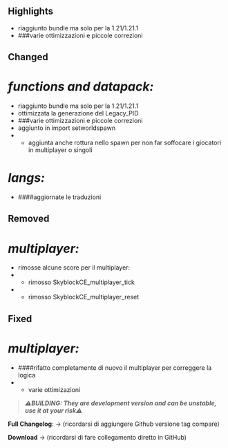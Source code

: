 ## Highlights

- riaggiunto bundle ma solo per la 1.21/1.21.1
- ###varie ottimizzazioni e piccole correzioni

## Changed

# _functions and datapack:_

- riaggiunto bundle ma solo per la 1.21/1.21.1
- ottimizzata la generazione del Legacy_PID
- ###varie ottimizzazioni e piccole correzioni
- aggiunto in import setworldspawn
- - aggiunta anche rottura nello spawn per non far soffocare i giocatori in multiplayer o singoli

# _langs:_

- ####aggiornate le traduzioni

## Removed

# _multiplayer:_

- rimosse alcune score per il multiplayer:
- - rimosso SkyblockCE_multiplayer_tick
- - rimosso SkyblockCE_multiplayer_reset

## Fixed

# _multiplayer:_

- ####rifatto completamente di nuovo il multiplayer per correggere la logica
- - varie ottimizazioni

> _**⚠️BUILDING: They are development version and can be unstable, use it at your risk⚠️**_

**Full Changelog**: -> (ricordarsi di aggiungere Github versione tag compare)

**Download** -> (ricordarsi di fare collegamento diretto in GitHub)